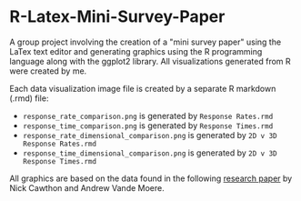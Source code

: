 # R-Latex-Mini-Survey-Paper
A group project involving the creation of a "mini survey paper" using the LaTex text editor and generating graphics using the R programming language along with the ggplot2 library. All visualizations generated from R were created by me.

Each data visualization image file is created by a separate R markdown (.rmd) file:
- `response_rate_comparison.png` is generated by `Response Rates.rmd`
- `response_time_comparison.png` is generated by `Response Times.rmd`
- `response_rate_dimensional_comparison.png` is generated by `2D v 3D Response Rates.rmd`
- `response_time_dimensional_comparison.png` is generated by `2D v 3D Response Times.rmd`

All graphics are based on the data found in the following [research paper](http://citeseerx.ist.psu.edu/viewdoc/download?doi=10.1.1.208.6756&rep=rep1&type=pdf) by Nick Cawthon and Andrew Vande Moere.
